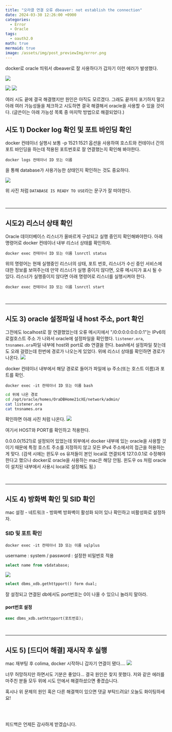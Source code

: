 ```yaml
---
title: "오라클 연결 오류 dbeaver: not establish the connection"
date: 2024-03-30 12:26:00 +0900
categories:
  - Error
  - Oracle
tags:
  - oauth2.0
math: true
mermaid: true
image: /assets/img/post_previewImg/error.png
---
```


docker로 oracle 띄워서 dbeaver로 잘 사용하다가 갑자기 이런 에러가 발생했다.

![](/assets/img/post_img/error/3-1.png)


![](/assets/img/post_img/error/3-2.png)
![](/assets)

여러 시도 끝에 결국 해결했지만 원인은 아직도 모르겠다.
그래도 끝까지 포기하지 말고 아래 여러 가능성들을 체크하고 시도하면 결국 해결해서 oracle을 사용할 수 있을 것이다.
(글쓴이는 아래 가능성 목록 중 마지막 방법으로 해결되었다.)



## 시도 1) Docker log 확인 및 포트 바인딩 확인

docker 컨테이너 실행시 보통 -p 1521:1521 옵션을 사용하여 호스트와 컨테이너 간의 포트 바인딩을 하는데 적용된 포트번호로 잘 연결했는지 확인해 봐야한다.

```docker
docker logs 컨테이너 ID 또는 이름
```

을 통해 database가 사용가능한 상태인지 확인하는 것도 중요하다.

![](assets/img/post_img/error/3-3.png)

위 사진 처럼 `DATABASE IS READY TO USE`라는 문구가 잘 떠야한다.


<br>

---
## 시도2) 리스너 상태 확인

Oracle 데이터베이스 리스너가 올바르게 구성되고 실행 중인지 확인해봐야한다. 아래 명령어로 docker 컨테이너 내부 리스너 상태를 확인하자.

```docker
docker exec 컨테이너 ID 또는 이름 lsnrctl status
```

위의 명령어는 현재 실행중인 리스너의 상태, 포트 번호, 리스너가 수신 중인 서비스에 대한 정보를 보여주는데 만약 리스너가 실행 중이지 않다면, 오류 메시지가 표시 될 수 있다.
리스너가 실행중이지 않다면 아래 명령어로 리스너를 실행시켜야 한다.

```docker
docker exec 컨테이너 ID 또는 이름 lsnrctl start
```

<br>

---

## 시도 3) oracle 설정파일 내 host 주소, port 확인

그전에도 localhost로 잘 연결했었는데 오류 메시지에서 "/0:0:0:0:0:0:0:1"는 IPv6의 로컬호스트 주소
가 나와서 oracle에 설정파일을 확인했다. 
`listener.ora`, `tnsnames.ora`파일 내부에 host와 port로 db 연결을 한다.
bash에서 설정파일 찾는데도 오래 걸렸는데 한번에 경로가 나오는게 있었다.
위에 리스너 상태를 확인하면 경로가 나온다.
![](assets/img/post_img/error/3-4.png)

docker 컨테이너 내부에서 해당 경로로 들어가 파일에 ip 주소(또는 호스트 이름)과 포트를 확인.

```docker
docker exec -it 컨테이너 ID 또는 이름 bash
```

```bash
cd 위에 나온 경로
cd /opt/oracle/homes/OraDBHome21cXE/network/admin/
cat listener.ora
cat tnsnames.ora
```

확인하면 아래 사진 처럼 나온다.
![](/assets/img/post_img/error/3-5.png)

여기서 HOST와 PORT를 확인하고 적용한다.

0.0.0.0(1521)로 설정되어 있었는데 외부에서 docker 내부에 있는 oracle을 사용할 것이기 때문에 특정 호스트 주소를 지정하지 않고 모든 IPv4 주소에서의 접근을 허용하는게 맞다.
(검색 시에는 윈도우 os 유저들이 본인 local로 연결되게 127.0.0.1로 수정해야 한다고 했으나 docker로 oracle을 사용하는 mac은 해당 안됨. 윈도우 os 처럼 oracle이 설치된 내부에서 사용시 local로 설정해도 됨.)

<br>

---

## 시도 4) 방화벽 확인 및 SID 확인

mac 설정 - 네트워크 - 방화벽
방화벽이 활성화 되어 있나 확인하고 비활성화로 설정하자.

### SID 및 포트 확인

```docker
docker exec -it 컨테이너 ID 또는 이름 sqlplus
```

username  : system / password : 설정한 비밀번호 적용

```sql
select name from v$database;
```

![](/assets/img/post_img/error/3-6.png)

```sql
select dbms_xdb.gethttpport() form dual;
```
잘 설정되고 연결된 db에서도 port번호는 0이 나올 수 있으니 놀라지 말아라.

####  port번호 설정
```sql
exec dbms_xdb.sethttpport(포트번호);
```

<br>

---
## 시도 5) \[드디어 해결] 재시작 후 실행

mac 재부팅 후 colima, docker 시작하니 갑자기 연결이 됐다....
![](/assets/img/post_img/error/3-2.png)

너무 허망하지만 하면서도 기분은 좋았다...
결국 원인은 찾지 못했다. 
저와 같은 에러를 마주친 분들 모두 위에 시도 안에서 해결하셨으면 좋겠습니다.

혹시나 위 문제의 원인 혹은 다른 해결책이 있으면 댓글 부탁드려요!
오늘도 화이팅하세요!



<br/><br/>

피드백은 언제든 감사하게 받겠습니다.










